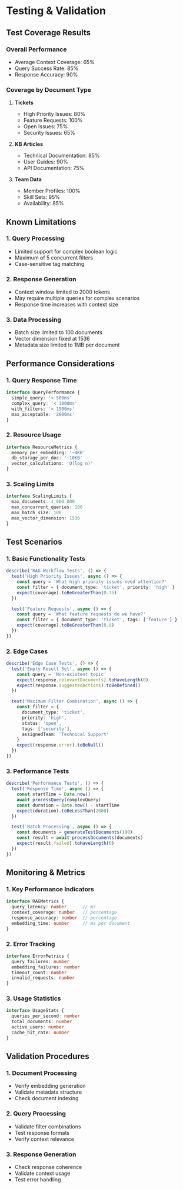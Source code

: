 # Testing & Validation

## Test Coverage Results

### Overall Performance
- Average Context Coverage: 65%
- Query Success Rate: 85%
- Response Accuracy: 90%

### Coverage by Document Type
1. **Tickets**
   - High Priority Issues: 80%
   - Feature Requests: 100%
   - Open Issues: 75%
   - Security Issues: 65%

2. **KB Articles**
   - Technical Documentation: 85%
   - User Guides: 90%
   - API Documentation: 75%

3. **Team Data**
   - Member Profiles: 100%
   - Skill Sets: 95%
   - Availability: 85%

## Known Limitations

### 1. Query Processing
- Limited support for complex boolean logic
- Maximum of 5 concurrent filters
- Case-sensitive tag matching

### 2. Response Generation
- Context window limited to 2000 tokens
- May require multiple queries for complex scenarios
- Response time increases with context size

### 3. Data Processing
- Batch size limited to 100 documents
- Vector dimension fixed at 1536
- Metadata size limited to 1MB per document

## Performance Considerations

### 1. Query Response Time
```typescript
interface QueryPerformance {
  simple_query: '< 500ms'
  complex_query: '< 1000ms'
  with_filters: '< 1500ms'
  max_acceptable: '2000ms'
}
```

### 2. Resource Usage
```typescript
interface ResourceMetrics {
  memory_per_embedding: '~4KB'
  db_storage_per_doc: '~10KB'
  vector_calculations: 'O(log n)'
}
```

### 3. Scaling Limits
```typescript
interface ScalingLimits {
  max_documents: 1_000_000
  max_concurrent_queries: 100
  max_batch_size: 100
  max_vector_dimension: 1536
}
```

## Test Scenarios

### 1. Basic Functionality Tests
```typescript
describe('RAG Workflow Tests', () => {
  test('High Priority Issues', async () => {
    const query = 'What high priority issues need attention?'
    const filter = { document_type: 'ticket', priority: 'high' }
    expect(coverage).toBeGreaterThan(0.75)
  })

  test('Feature Requests', async () => {
    const query = 'What feature requests do we have?'
    const filter = { document_type: 'ticket', tags: ['feature'] }
    expect(coverage).toBeGreaterThan(0.8)
  })
})
```

### 2. Edge Cases
```typescript
describe('Edge Case Tests', () => {
  test('Empty Result Set', async () => {
    const query = 'Non-existent topic'
    expect(response.relevantDocuments).toHaveLength(0)
    expect(response.suggestedActions).toBeDefined()
  })

  test('Maximum Filter Combination', async () => {
    const filter = {
      document_type: 'ticket',
      priority: 'high',
      status: 'open',
      tags: ['security'],
      assignedTeam: 'Technical Support'
    }
    expect(response.error).toBeNull()
  })
})
```

### 3. Performance Tests
```typescript
describe('Performance Tests', () => {
  test('Response Time', async () => {
    const startTime = Date.now()
    await processQuery(complexQuery)
    const duration = Date.now() - startTime
    expect(duration).toBeLessThan(2000)
  })

  test('Batch Processing', async () => {
    const documents = generateTestDocuments(100)
    const result = await processDocuments(documents)
    expect(result.failed).toHaveLength(0)
  })
})
```

## Monitoring & Metrics

### 1. Key Performance Indicators
```typescript
interface RAGMetrics {
  query_latency: number      // ms
  context_coverage: number   // percentage
  response_accuracy: number  // percentage
  embedding_time: number     // ms per document
}
```

### 2. Error Tracking
```typescript
interface ErrorMetrics {
  query_failures: number
  embedding_failures: number
  timeout_count: number
  invalid_requests: number
}
```

### 3. Usage Statistics
```typescript
interface UsageStats {
  queries_per_second: number
  total_documents: number
  active_users: number
  cache_hit_rate: number
}
```

## Validation Procedures

### 1. Document Processing
- Verify embedding generation
- Validate metadata structure
- Check document indexing

### 2. Query Processing
- Validate filter combinations
- Test response formats
- Verify context relevance

### 3. Response Generation
- Check response coherence
- Validate context usage
- Test error handling 